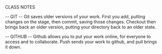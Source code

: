 CLASS NOTES

-- GIT --
Git saves older versions of your work. First you add, putting changes on the stage, then commit, saving those changes. Checkout then brings back an older version, putting your directory back to an older state.

-- GITHUB --
Github allows you to put your work online, for everyone to access and to collaborate. Push sends your work to github, and pull brings it down.